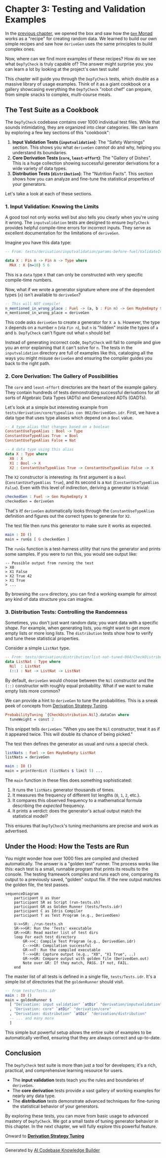 # Chapter 3: Testing and Validation Examples

In the [previous chapter](02__gen__monad_.md), we opened the box and saw how the [`Gen` Monad](02__gen__monad_.md) works as a "recipe" for creating random data. We learned to build our own simple recipes and saw how `deriveGen` uses the same principles to build complex ones.

Now, where can we find more examples of these recipes? How do we see what `DepTyCheck` is truly capable of? The answer might surprise you: you can learn a lot by looking at the project's own test suite!

This chapter will guide you through the `DepTyCheck` tests, which double as a massive library of usage examples. Think of it as a giant cookbook or a gallery showcasing everything the `DepTyCheck` "robot chef" can prepare, from simple snacks to complex, multi-course meals.

## The Test Suite as a Cookbook

The `DepTyCheck` codebase contains over 1000 individual test files. While that sounds intimidating, they are organized into clear categories. We can learn by exploring a few key sections of this "cookbook":

1.  **Input Validation Tests (`inputvalidation`)**: The "Safety Warnings" section. This shows you what `deriveGen` *cannot* do and why, helping you understand its boundaries.
2.  **Core Derivation Tests (`core`, `least-effort`)**: The "Gallery of Dishes". This is a huge collection showing successful generator derivations for a wide variety of data types.
3.  **Distribution Tests (`distribution`)**: The "Nutrition Facts". This section shows how you can analyze and fine-tune the statistical properties of your generators.

Let's take a look at each of these sections.

### 1. Input Validation: Knowing the Limits

A good tool not only works well but also tells you clearly when you're using it wrong. The `inputvalidation` tests are designed to ensure `DepTyCheck` provides helpful compile-time errors for incorrect inputs. They serve as excellent documentation for the limitations of `deriveGen`.

Imagine you have this data type:

```idris
-- From: tests/derivation/inputvalidation/params-before-fuel/ValidateInput.idr

data X : Fin n -> Fin n -> Type where
  MkX : X {n=10} 5 6
```
This is a `data` type `X` that can only be constructed with very specific compile-time numbers.

Now, what if we wrote a generator signature where one of the dependent types (`n`) isn't available to `deriveGen`?

```idris
-- This will NOT compile!
n_mentioned_in_wrong_place : Fuel -> (a, b : Fin n) -> Gen MaybeEmpty $ X a b
n_mentioned_in_wrong_place = deriveGen
```

This code asks `deriveGen` to create a generator for `X a b`. However, the type `X` depends on a number `n` (via `Fin n`), but `n` is "hidden" inside the types of `a` and `b`. `DepTyCheck` can't figure out what `n` should be!

Instead of generating incorrect code, `DepTyCheck` will fail to compile and give you an error explaining that it can't solve for `n`. The tests in the `inputvalidation` directory are full of examples like this, cataloging all the ways you might misuse `deriveGen` and ensuring the compiler guides you back to the right path.

### 2. Core Derivation: The Gallery of Possibilities

The `core` and `least-effort` directories are the heart of the example gallery. They contain hundreds of tests demonstrating successful derivations for all sorts of Algebraic Data Types (ADTs) and Generalized ADTs (GADTs).

Let's look at a simple but interesting example from `tests/derivation/core/typealias con 002/DerivedGen.idr`. First, we have a data type that uses type aliases which depend on a `Bool` value.

```idris
-- A type alias that changes based on a boolean
ConstantUseTypeAlias : Bool -> Type
ConstantUseTypeAlias True  = Bool
ConstantUseTypeAlias False = Nat

-- A data type using this alias
data X : Type where
  X0 : X
  X1 : Bool -> X
  X2 : ConstantUseTypeAlias True -> ConstantUseTypeAlias False -> X
```
The `X2` constructor is interesting: its first argument is a `Bool` (`ConstantUseTypeAlias True`), and its second is a `Nat` (`ConstantUseTypeAlias False`). Even with this level of indirection, deriving a generator is trivial:

```idris
checkedGen : Fuel -> Gen MaybeEmpty X
checkedGen = deriveGen
```
That's it! `deriveGen` automatically looks through the `ConstantUseTypeAlias` definition and figures out the correct types to generate for `X2`.

The test file then runs this generator to make sure it works as expected.

```idris
main : IO ()
main = runGs [ G checkedGen ]
```
The `runGs` function is a test-harness utility that runs the generator and prints some samples. If you were to run this, you would see output like:

```
-- Possible output from running the test
> X0
> X1 False
> X2 True 42
> X1 True
> ...
```
By browsing the `core` directory, you can find a working example for almost any kind of data structure you can imagine.

### 3. Distribution Tests: Controlling the Randomness

Sometimes, you don't just want random data; you want data with a specific *shape*. For example, when generating lists, you might want to get more empty lists or more long lists. The `distribution` tests show how to verify and tune these statistical properties.

Consider a simple `ListNat` type.

```idris
-- From: tests/derivation/distribution/list-nat-tuned-004/CheckDistribution.idr
data ListNat : Type where
  Nil  : ListNat
  (::) : Nat -> ListNat -> ListNat
```
By default, `deriveGen` would choose between the `Nil` constructor and the `(::)` constructor with roughly equal probability. What if we want to make empty lists more common?

We can provide a hint to `deriveGen` to tune the probabilities. This is a sneak peek of concepts from [Derivation Strategy Tuning](04_derivation_strategy_tuning_.md).

```idris
ProbabilityTuning `{CheckDistribution.Nil}.dataCon where
  tuneWeight = const 2
```
This snippet tells `deriveGen`: "When you see the `Nil` constructor, treat it as if it appeared twice. This will double its chance of being picked."

The test then defines the generator as usual and runs a special check.

```idris
listNats : Fuel -> Gen MaybeEmpty ListNat
listNats = deriveGen

main : IO ()
main = printVerdict (listNats $ limit 5) ...
```
The `main` function in these files does something sophisticated:
1.  It runs the `listNats` generator thousands of times.
2.  It measures the frequency of different list lengths (`0`, `1`, `2`, etc.).
3.  It compares this observed frequency to a mathematical formula describing the *expected* frequency.
4.  It prints a verdict: does the generator's actual output match the statistical model?

This ensures that `DepTyCheck`'s tuning mechanisms are precise and work as advertised.

## Under the Hood: How the Tests are Run

You might wonder how over 1000 files are compiled and checked automatically. The answer is a "golden test" runner. The process works like this: each test is a small, runnable program that prints its results to the console. The testing framework compiles and runs each one, comparing its output to a previously saved, "golden" output file. If the new output matches the golden file, the test passes.

```mermaid
sequenceDiagram
    participant U as User
    participant SR as Script (run-tests.sh)
    participant GR as Golden Runner (tests/Tests.idr)
    participant C as Idris Compiler
    participant T as Test Program (e.g., DerivedGen)

    U->>SR: ./run-tests.sh
    SR->>GR: Run the 'Tests' executable
    GR->>GR: Read master list of test dirs
    loop For each test directory
        GR->>C: Compile Test Program (e.g., DerivedGen.idr)
        C-->>GR: Compilation successful
        GR->>T: Run the compiled executable
        T-->>GR: Capture output (e.g., "X0", "X1 True", ..)
        GR->>GR: Compare output with golden file (DerivedGen.out)
        Note over GR: If they match, PASS. If not, FAIL.
    end
```

The master list of all tests is defined in a single file, `tests/Tests.idr`. It's a simple list of directories that the `goldenRunner` should visit.

```idris
-- from tests/Tests.idr
main : IO ()
main = goldenRunner $
  [ "Derivation: input validation" `atDir` "derivation/inputvalidation"
  , "Derivation: core" `atDir` "derivation/core"
  , "Derivation: distribution" `atDir` "derivation/distribution"
  -- ... and many more
  ]
```
This simple but powerful setup allows the entire suite of examples to be automatically verified, ensuring that they are always correct and up-to-date.

## Conclusion

The `DepTyCheck` test suite is more than just a tool for developers; it's a rich, practical, and comprehensive learning resource for users.

-   The **input validation** tests teach you the rules and boundaries of `deriveGen`.
-   The **core derivation** tests provide a vast gallery of working examples for nearly any data type.
-   The **distribution** tests demonstrate advanced techniques for fine-tuning the statistical behavior of your generators.

By exploring these tests, you can move from basic usage to advanced mastery of `DepTyCheck`. We got a small taste of tuning generator behavior in this chapter. In the next chapter, we will fully explore this powerful feature.

Onward to [**Derivation Strategy Tuning**](04_derivation_strategy_tuning_.md)

---

Generated by [AI Codebase Knowledge Builder](https://github.com/The-Pocket/Tutorial-Codebase-Knowledge)